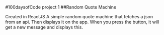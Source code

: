 #100daysofCode project 1
##Random Quote Machine

Created in ReactJS
A simple random quote machine that fetches a json from an api. Then displays it on the app. When you press the button, it will get a new
message and displays this. 
